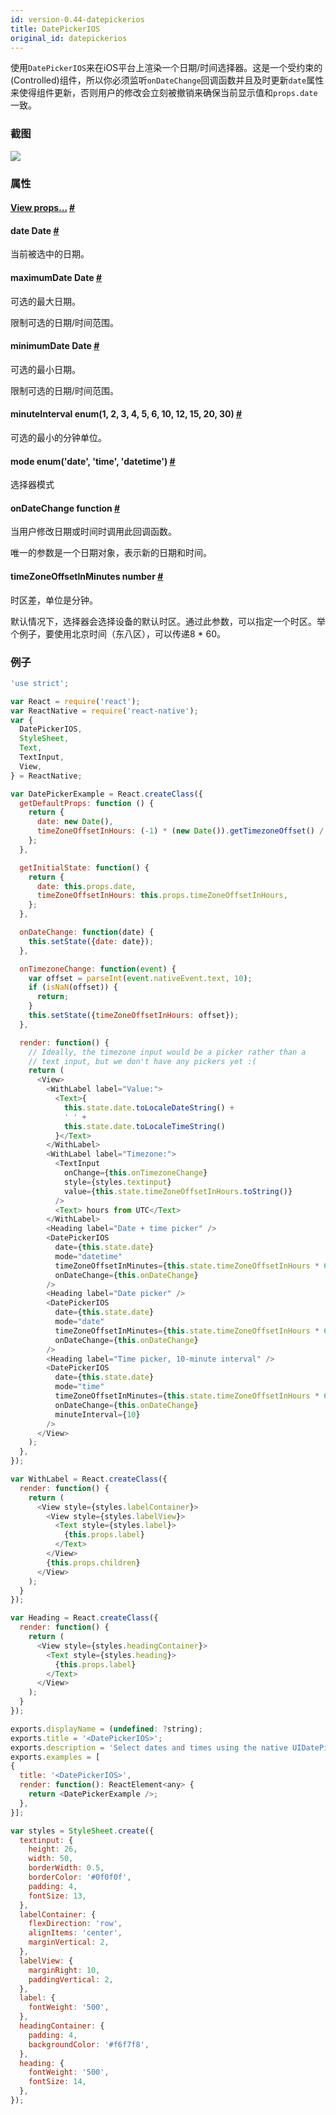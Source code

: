 ```yaml
---
id: version-0.44-datepickerios
title: DatePickerIOS
original_id: datepickerios
---
```


使用`DatePickerIOS`来在iOS平台上渲染一个日期/时间选择器。这是一个受约束的(Controlled)组件，所以你必须监听`onDateChange`回调函数并且及时更新`date`属性来使得组件更新，否则用户的修改会立刻被撤销来确保当前显示值和`props.date`一致。

### 截图
![](img/components/datepickerios.png)

### 属性

<div class="props">
    <div class="prop">
        <h4 class="propTitle"><a class="anchor" name="view"></a><a href="view.html#props">View props...</a> <a class="hash-link" href="#view">#</a></h4>
    </div>
    <div class="prop">
        <h4 class="propTitle"><a class="anchor" name="date"></a>date <span class="propType">Date</span> <a class="hash-link" href="#date">#</a></h4>
        <div>
            <p>当前被选中的日期。</p>
        </div>
    </div>
    <div class="prop">
        <h4 class="propTitle"><a class="anchor" name="maximumdate"></a>maximumDate <span class="propType">Date</span> <a class="hash-link" href="#maximumdate">#</a></h4>
        <div>
            <p>可选的最大日期。</p>
            <p>限制可选的日期/时间范围。</p>
        </div>
    </div>
    <div class="prop">
        <h4 class="propTitle"><a class="anchor" name="minimumdate"></a>minimumDate <span class="propType">Date</span> <a class="hash-link" href="#minimumdate">#</a></h4>
        <div>
            <p>可选的最小日期。</p>
            <p>限制可选的日期/时间范围。</p>
        </div>
    </div>
    <div class="prop">
        <h4 class="propTitle"><a class="anchor" name="minuteinterval"></a>minuteInterval <span class="propType">enum(1, 2, 3, 4, 5, 6, 10, 12, 15, 20, 30)</span> <a class="hash-link" href="#minuteinterval">#</a></h4>
        <div>
            <p>可选的最小的分钟单位。</p>
        </div>
    </div>
    <div class="prop">
        <h4 class="propTitle"><a class="anchor" name="mode"></a>mode <span class="propType">enum('date', 'time', 'datetime')</span> <a class="hash-link" href="#mode">#</a></h4>
        <div>
            <p>选择器模式</p>
        </div>
    </div>
    <div class="prop">
        <h4 class="propTitle"><a class="anchor" name="ondatechange"></a>onDateChange <span class="propType">function</span> <a class="hash-link" href="#ondatechange">#</a></h4>
        <div>
            <p>当用户修改日期或时间时调用此回调函数。</p>
            <p>唯一的参数是一个日期对象，表示新的日期和时间。</p>
        </div>
    </div>
    <div class="prop">
        <h4 class="propTitle"><a class="anchor" name="timezoneoffsetinminutes"></a>timeZoneOffsetInMinutes <span class="propType">number</span> <a class="hash-link" href="#timezoneoffsetinminutes">#</a></h4>
        <div>
            <p>时区差，单位是分钟。</p>
            <p>默认情况下，选择器会选择设备的默认时区。通过此参数，可以指定一个时区。举个例子，要使用北京时间（东八区），可以传递8 * 60。</p>
        </div>
    </div>
</div>

### 例子

```javascript
'use strict';

var React = require('react');
var ReactNative = require('react-native');
var {
  DatePickerIOS,
  StyleSheet,
  Text,
  TextInput,
  View,
} = ReactNative;

var DatePickerExample = React.createClass({
  getDefaultProps: function () {
    return {
      date: new Date(),
      timeZoneOffsetInHours: (-1) * (new Date()).getTimezoneOffset() / 60,
    };
  },

  getInitialState: function() {
    return {
      date: this.props.date,
      timeZoneOffsetInHours: this.props.timeZoneOffsetInHours,
    };
  },

  onDateChange: function(date) {
    this.setState({date: date});
  },

  onTimezoneChange: function(event) {
    var offset = parseInt(event.nativeEvent.text, 10);
    if (isNaN(offset)) {
      return;
    }
    this.setState({timeZoneOffsetInHours: offset});
  },

  render: function() {
    // Ideally, the timezone input would be a picker rather than a
    // text input, but we don't have any pickers yet :(
    return (
      <View>
        <WithLabel label="Value:">
          <Text>{
            this.state.date.toLocaleDateString() +
            ' ' +
            this.state.date.toLocaleTimeString()
          }</Text>
        </WithLabel>
        <WithLabel label="Timezone:">
          <TextInput
            onChange={this.onTimezoneChange}
            style={styles.textinput}
            value={this.state.timeZoneOffsetInHours.toString()}
          />
          <Text> hours from UTC</Text>
        </WithLabel>
        <Heading label="Date + time picker" />
        <DatePickerIOS
          date={this.state.date}
          mode="datetime"
          timeZoneOffsetInMinutes={this.state.timeZoneOffsetInHours * 60}
          onDateChange={this.onDateChange}
        />
        <Heading label="Date picker" />
        <DatePickerIOS
          date={this.state.date}
          mode="date"
          timeZoneOffsetInMinutes={this.state.timeZoneOffsetInHours * 60}
          onDateChange={this.onDateChange}
        />
        <Heading label="Time picker, 10-minute interval" />
        <DatePickerIOS
          date={this.state.date}
          mode="time"
          timeZoneOffsetInMinutes={this.state.timeZoneOffsetInHours * 60}
          onDateChange={this.onDateChange}
          minuteInterval={10}
        />
      </View>
    );
  },
});

var WithLabel = React.createClass({
  render: function() {
    return (
      <View style={styles.labelContainer}>
        <View style={styles.labelView}>
          <Text style={styles.label}>
            {this.props.label}
          </Text>
        </View>
        {this.props.children}
      </View>
    );
  }
});

var Heading = React.createClass({
  render: function() {
    return (
      <View style={styles.headingContainer}>
        <Text style={styles.heading}>
          {this.props.label}
        </Text>
      </View>
    );
  }
});

exports.displayName = (undefined: ?string);
exports.title = '<DatePickerIOS>';
exports.description = 'Select dates and times using the native UIDatePicker.';
exports.examples = [
{
  title: '<DatePickerIOS>',
  render: function(): ReactElement<any> {
    return <DatePickerExample />;
  },
}];

var styles = StyleSheet.create({
  textinput: {
    height: 26,
    width: 50,
    borderWidth: 0.5,
    borderColor: '#0f0f0f',
    padding: 4,
    fontSize: 13,
  },
  labelContainer: {
    flexDirection: 'row',
    alignItems: 'center',
    marginVertical: 2,
  },
  labelView: {
    marginRight: 10,
    paddingVertical: 2,
  },
  label: {
    fontWeight: '500',
  },
  headingContainer: {
    padding: 4,
    backgroundColor: '#f6f7f8',
  },
  heading: {
    fontWeight: '500',
    fontSize: 14,
  },
});
```